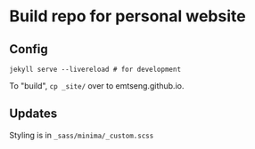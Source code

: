 # Build repo for personal website

## Config

```cli
jekyll serve --livereload # for development
```

To "build", `cp _site/` over to emtseng.github.io.

## Updates

Styling is in `_sass/minima/_custom.scss`
